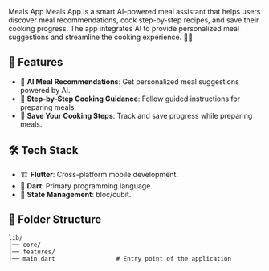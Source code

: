 Meals App 
Meals App is a smart AI-powered meal assistant that helps users discover meal recommendations, cook step-by-step recipes, and save their cooking progress. The app integrates AI to provide personalized meal suggestions and streamline the cooking experience. 🍳✨

## 🚀 Features
- 🤖 **AI Meal Recommendations**: Get personalized meal suggestions powered by AI.
- 📖 **Step-by-Step Cooking Guidance**: Follow guided instructions for preparing meals.
- 📝 **Save Your Cooking Steps**: Track and save progress while preparing meals.

## 🛠 Tech Stack
- 🏗 **Flutter**: Cross-platform mobile development.
- 🎯 **Dart**: Primary programming language.
- 🔄 **State Management**: bloc/cubit.

## 📂 Folder Structure
```
lib/
│── core/
│── features/
│── main.dart                 # Entry point of the application
```